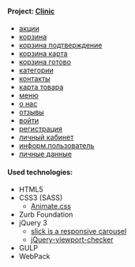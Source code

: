 <h4>Project: <a href="https://mnaumenko90.github.io/OiShi/build/" target="_blank">Clinic</a></h4>
<ul>
  <li><a href="https://mnaumenko90.github.io/OiShi/build/akcii.html">акции</a></li>
  <li><a href="https://mnaumenko90.github.io/OiShi/build/basket.html">корзина</a></li>
  <li><a href="https://mnaumenko90.github.io/OiShi/build/basket_done.html">корзина подтверждение</a></li>
  <li><a href="https://mnaumenko90.github.io/OiShi/build/basket_karta.html">корзина карта</a></li>
  <li><a href="https://mnaumenko90.github.io/OiShi/build/basket_podtv.html">корзина готово</a></li>
  <li><a href="https://mnaumenko90.github.io/OiShi/build/category.html">категории</a></li>
  <li><a href="https://mnaumenko90.github.io/OiShi/build/contacts.html">контакты</a></li>
  <li><a href="https://mnaumenko90.github.io/OiShi/build/karta_tovara.html">карта товара</a></li>
  <li><a href="https://mnaumenko90.github.io/OiShi/build/menu.html">меню</a></li>
  <li><a href="https://mnaumenko90.github.io/OiShi/build/o_nas.html">о нас</a></li>
  <li><a href="https://mnaumenko90.github.io/OiShi/build/otzivu.html">отзывы</a></li>
  <li><a href="https://mnaumenko90.github.io/OiShi/build/sign_in.html">войти</a></li>
  <li><a href="https://mnaumenko90.github.io/OiShi/build/sign_up.html">регистрация</a></li>
  <li><a href="https://mnaumenko90.github.io/OiShi/build/user_main.html">личный кабинет</a></li>
  <li><a href="https://mnaumenko90.github.io/OiShi/build/user_main_info.html">информ.пользователь</a></li>
  <li><a href="https://mnaumenko90.github.io/OiShi/build/user_main_ld.html">личные данные</a></li>
</ul>
<h4>Used technologies:</h4>
<ul>
  <li>HTML5</li>
  <li>CSS3 (SASS)
  <ul>
        <li><a href="https://daneden.github.io/animate.css/">Animate.css</a></li>
      </ul>
  </li>
  <li>Zurb Foundation</li>
  <li>jQuery 3
      <ul>
        <li><a href="https://github.com/kenwheeler/slick" target="_blank">slick is a responsive carousel</a></li>
        <li><a href="https://github.com/dirkgroenen/jQuery-viewport-checker">jQuery-viewport-checker</a></li>
      </ul>
  </li>
  <li>GULP</li>
  <li>WebPack</li>
</ul>
